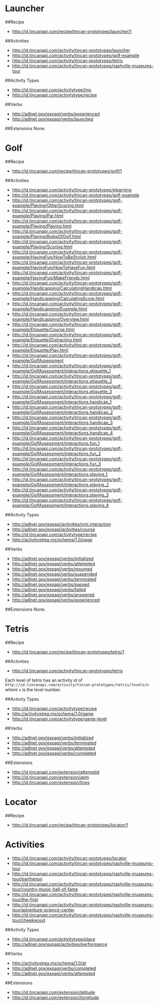 # Launcher

##Recipe

* http://id.tincanapi.com/recipe/tincan-prototypes/launcher/1

##Activities

* http://id.tincanapi.com/activity/tincan-prototypes/launcher
* http://id.tincanapi.com/activity/tincan-prototypes/golf-example
* http://id.tincanapi.com/activity/tincan-prototypes/tetris
* http://id.tincanapi.com/activity/tincan-prototypes/nashville-museums-tour

##Activity Types

* http://id.tincanapi.com/activitytype/lms
* http://id.tincanapi.com/activitytype/recipe

##Verbs

* http://adlnet.gov/expapi/verbs/experienced
* http://adlnet.gov/expapi/verbs/launched

##Extensions
None.

# Golf

##Recipe

* http://id.tincanapi.com/recipe/tincan-prototypes/golf/1

##Activities

* http://id.tincanapi.com/activity/tincan-prototypes/elearning
* http://id.tincanapi.com/activity/tincan-prototypes/golf-example
* http://id.tincanapi.com/activity/tincan-prototypes/golf-example/Playing/OtherScoring.html
* http://id.tincanapi.com/activity/tincan-prototypes/golf-example/Playing/Par.html
* http://id.tincanapi.com/activity/tincan-prototypes/golf-example/Playing/Playing.html
* http://id.tincanapi.com/activity/tincan-prototypes/golf-example/Playing/RulesOfGolf.html
* http://id.tincanapi.com/activity/tincan-prototypes/golf-example/Playing/Scoring.html
* http://id.tincanapi.com/activity/tincan-prototypes/golf-example/HavingFun/HowToBeStylish.html
* http://id.tincanapi.com/activity/tincan-prototypes/golf-example/HavingFun/HowToHaveFun.html
* http://id.tincanapi.com/activity/tincan-prototypes/golf-example/HavingFun/MakeFriends.html
* http://id.tincanapi.com/activity/tincan-prototypes/golf-example/Handicapping/CalculatingHandicap.html
* http://id.tincanapi.com/activity/tincan-prototypes/golf-example/Handicapping/CalculatingScore.html
* http://id.tincanapi.com/activity/tincan-prototypes/golf-example/Handicapping/Example.html
* http://id.tincanapi.com/activity/tincan-prototypes/golf-example/Handicapping/Overview.html
* http://id.tincanapi.com/activity/tincan-prototypes/golf-example/Etiquette/Course.html
* http://id.tincanapi.com/activity/tincan-prototypes/golf-example/Etiquette/Distracting.html
* http://id.tincanapi.com/activity/tincan-prototypes/golf-example/Etiquette/Play.html
* http://id.tincanapi.com/activity/tincan-prototypes/golf-example/GolfAssessment
* http://id.tincanapi.com/activity/tincan-prototypes/golf-example/GolfAssessment/interactions.etiquette_1
* http://id.tincanapi.com/activity/tincan-prototypes/golf-example/GolfAssessment/interactions.etiquette_2
* http://id.tincanapi.com/activity/tincan-prototypes/golf-example/GolfAssessment/interactions.etiquette_3
* http://id.tincanapi.com/activity/tincan-prototypes/golf-example/GolfAssessment/interactions.handicap_1
* http://id.tincanapi.com/activity/tincan-prototypes/golf-example/GolfAssessment/interactions.handicap_2
* http://id.tincanapi.com/activity/tincan-prototypes/golf-example/GolfAssessment/interactions.handicap_3
* http://id.tincanapi.com/activity/tincan-prototypes/golf-example/GolfAssessment/interactions.handicap_4
* http://id.tincanapi.com/activity/tincan-prototypes/golf-example/GolfAssessment/interactions.fun_1
* http://id.tincanapi.com/activity/tincan-prototypes/golf-example/GolfAssessment/interactions.fun_2
* http://id.tincanapi.com/activity/tincan-prototypes/golf-example/GolfAssessment/interactions.fun_3
* http://id.tincanapi.com/activity/tincan-prototypes/golf-example/GolfAssessment/interactions.playing_1
* http://id.tincanapi.com/activity/tincan-prototypes/golf-example/GolfAssessment/interactions.playing_2
* http://id.tincanapi.com/activity/tincan-prototypes/golf-example/GolfAssessment/interactions.playing_3
* http://id.tincanapi.com/activity/tincan-prototypes/golf-example/GolfAssessment/interactions.playing_4

##Activity Types

* http://adlnet.gov/expapi/activities/cmi.interaction
* http://adlnet.gov/expapi/activities/course
* http://id.tincanapi.com/activitytype/recipe
* http://activitystrea.ms/schema/1.0/page

##Verbs

* http://adlnet.gov/expapi/verbs/initialized
* http://adlnet.gov/expapi/verbs/attempted
* http://adlnet.gov/expapi/verbs/resumed
* http://adlnet.gov/expapi/verbs/suspended
* http://adlnet.gov/expapi/verbs/terminated
* http://adlnet.gov/expapi/verbs/passed
* http://adlnet.gov/expapi/verbs/failed
* http://adlnet.gov/expapi/verbs/answered
* http://adlnet.gov/expapi/verbs/experienced

##Extensions
None.

# Tetris

##Recipe

* http://id.tincanapi.com/recipe/tincan-prototypes/tetris/1

##Activities

* http://id.tincanapi.com/activity/tincan-prototypes/tetris

Each level of tetris has an activity id of ```http://id.tincanapi.com/activity/tincan-prototypes/tetris/levels/n``` where ```n``` is the level number. 

##Activity Types

* http://id.tincanapi.com/activitytype/recipe
* http://activitystrea.ms/schema/1.0/game
* http://id.tincanapi.com/activitytype/game-level

##Verbs

* http://adlnet.gov/expapi/verbs/initialized
* http://adlnet.gov/expapi/verbs/terminated
* http://adlnet.gov/expapi/verbs/attempted
* http://adlnet.gov/expapi/verbs/completed

##Extensions

* http://id.tincanapi.com/extension/attemptId
* http://id.tincanapi.com/extension/apm
* http://id.tincanapi.com/extension/lines

# Locator

##Recipe

* http://id.tincanapi.com/recipe/tincan-prototypes/locator/1

# Activities

* http://id.tincanapi.com/activity/tincan-prototypes/locator
* http://id.tincanapi.com/activity/tincan-prototypes/nashville-museums-tour
* http://id.tincanapi.com/activity/tincan-prototypes/nashville-museums-tour/parthenon
* http://id.tincanapi.com/activity/tincan-prototypes/nashville-museums-tour/country-music-hall-of-fame
* http://id.tincanapi.com/activity/tincan-prototypes/nashville-museums-tour/the-frist
* http://id.tincanapi.com/activity/tincan-prototypes/nashville-museums-tour/adventure-science-center
* http://id.tincanapi.com/activity/tincan-prototypes/nashville-museums-tour/cheekwood

##Activity Types

* http://id.tincanapi.com/activitytype/place
* http://adlnet.gov/expapi/activities/performance

##Verbs

* http://activitystrea.ms/schema/1.0/at
* http://adlnet.gov/expapi/verbs/completed
* http://adlnet.gov/expapi/verbs/attempted

##Extensions

* http://id.tincanapi.com/extension/latitude
* http://id.tincanapi.com/extension/longitude